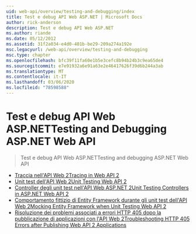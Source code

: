 ```yaml
---
uid: web-api/overview/testing-and-debugging/index
title: Test e debug API Web ASP.NET | Microsoft Docs
author: rick-anderson
description: Test e debug API Web ASP.NET
ms.author: riande
ms.date: 05/12/2012
ms.assetid: 31f2a034-e4d0-401b-be29-209a274a192e
msc.legacyurl: /web-api/overview/testing-and-debugging
msc.type: chapter
ms.openlocfilehash: bfc39f11fa60e1b5e3cefc8b94b24b3c9ea65de4
ms.sourcegitcommit: e7e91932a6e91a63e2e46417626f39d6b244a3ab
ms.translationtype: MT
ms.contentlocale: it-IT
ms.lasthandoff: 03/06/2020
ms.locfileid: "78598588"
---
```

# <a name="testing-and-debugging-aspnet-web-api"></a><span data-ttu-id="b6211-103">Test e debug API Web ASP.NET</span><span class="sxs-lookup"><span data-stu-id="b6211-103">Testing and Debugging ASP.NET Web API</span></span>

> <span data-ttu-id="b6211-104">Test e debug API Web ASP.NET</span><span class="sxs-lookup"><span data-stu-id="b6211-104">Testing and debugging ASP.NET Web API</span></span>

- [<span data-ttu-id="b6211-105">Traccia nell'API Web 2</span><span class="sxs-lookup"><span data-stu-id="b6211-105">Tracing in Web API 2</span></span>](tracing-in-aspnet-web-api.md)
- [<span data-ttu-id="b6211-106">Unit test dell'API Web 2</span><span class="sxs-lookup"><span data-stu-id="b6211-106">Unit Testing Web API 2</span></span>](unit-testing-with-aspnet-web-api.md)
- [<span data-ttu-id="b6211-107">Controller degli unit test nell'API Web ASP.NET 2</span><span class="sxs-lookup"><span data-stu-id="b6211-107">Unit Testing Controllers in ASP.NET Web API 2</span></span>](unit-testing-controllers-in-web-api.md)
- [<span data-ttu-id="b6211-108">Comportamento fittizio di Entity Framework durante gli unit test dell'API Web 2</span><span class="sxs-lookup"><span data-stu-id="b6211-108">Mocking Entity Framework when Unit Testing Web API 2</span></span>](mocking-entity-framework-when-unit-testing-aspnet-web-api-2.md)
- [<span data-ttu-id="b6211-109">Risoluzione dei problemi associati a errori HTTP 405 dopo la pubblicazione di applicazioni con l'API Web 2</span><span class="sxs-lookup"><span data-stu-id="b6211-109">Troubleshooting HTTP 405 Errors after Publishing Web API 2 Applications</span></span>](troubleshooting-http-405-errors-after-publishing-web-api-applications.md)
